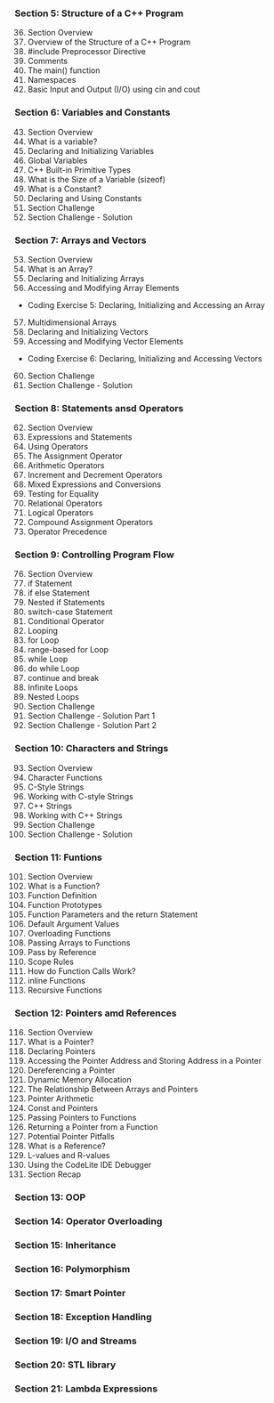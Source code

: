 ### Section 5: Structure of a C++ Program
36. Section Overview
37. Overview of the Structure of a C++ Program
38. #include Preprocessor Directive
39. Comments
40. The main() function
41. Namespaces
42. Basic Input and Output (I/O) using cin and cout 


### Section 6: Variables and Constants
43. Section Overview
44. What is a variable?
45. Declaring and Initializing Variables
46. Global Variables
47. C++ Built-in Primitive Types
48. What is the Size of a Variable (sizeof)
49. What is a Constant?
50. Declaring and Using Constants
51. Section Challenge
52. Section Challenge - Solution

### Section 7: Arrays and Vectors
53. Section Overview
54. What is an Array?
55. Declaring and Initializing Arrays
56. Accessing and Modifying Array Elements
- Coding Exercise 5: Declaring, Initializing and Accessing an Array
57. Multidimensional Arrays
58. Declaring and Initializing Vectors
59. Accessing and Modifying Vector Elements
- Coding Exercise 6: Declaring, Initializing and Accessing Vectors
60. Section Challenge
61. Section Challenge - Solution

### Section 8: Statements ansd Operators
62. Section Overview
63. Expressions and Statements
64. Using Operators
65. The Assignment Operator
66. Arithmetic Operators
67. Increment and Decrement Operators
68. Mixed Expressions and Conversions
69. Testing for Equality
70. Relational Operators
71. Logical Operators
72. Compound Assignment Operators
73. Operator Precedence

### Section 9: Controlling Program Flow
76. Section Overview
77. if Statement
78. if else Statement
79. Nested if Statements
80. switch-case Statement
81. Conditional Operator
82. Looping
83. for Loop
84. range-based for Loop
85. while Loop
86. do while Loop
87. continue and break
88. Infinite Loops
89. Nested Loops
90. Section Challenge
91. Section Challenge - Solution Part 1
92. Section Challenge - Solution Part 2

### Section 10: Characters and Strings
93. Section Overview
94. Character Functions
95. C-Style Strings
96. Working with C-style Strings
97. C++ Strings
98. Working with C++ Strings
99. Section Challenge
100. Section Challenge - Solution

### Section 11: Funtions 
101. Section Overview
102. What is a Function?
103. Function Definition
104. Function Prototypes
105. Function Parameters and the return Statement
106. Default Argument Values
107. Overloading Functions
108. Passing Arrays to Functions
109. Pass by Reference
110. Scope Rules
111. How do Function Calls Work?
112. inline Functions
113. Recursive Functions

### Section 12: Pointers amd References
116. Section Overview
117. What is a Pointer?
118. Declaring Pointers
119. Accessing the Pointer Address and Storing Address in a Pointer
120. Dereferencing a Pointer
121. Dynamic Memory Allocation
122. The Relationship Between Arrays and Pointers
123. Pointer Arithmetic
124. Const and Pointers
125. Passing Pointers to Functions
126. Returning a Pointer from a Function
127. Potential Pointer Pitfalls
128. What is a Reference?
129. L-values and R-values
130. Using the CodeLite IDE Debugger
131. Section Recap
### Section 13: OOP
### Section 14: Operator Overloading
### Section 15: Inheritance
### Section 16: Polymorphism
### Section 17: Smart Pointer
### Section 18: Exception Handling
### Section 19: I/O and Streams
### Section 20: STL library
### Section 21: Lambda Expressions

